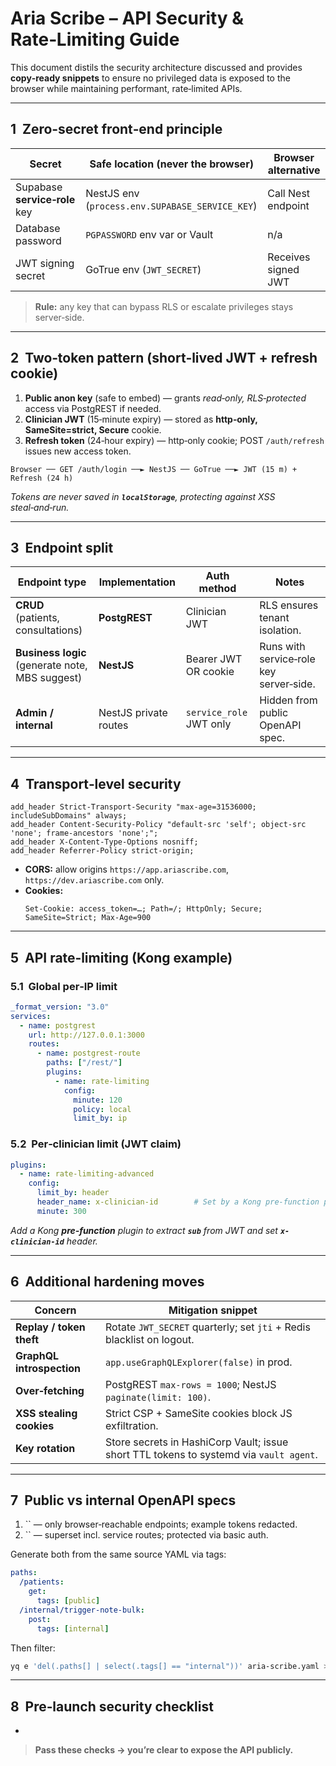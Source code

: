 # Aria Scribe – API Security & Rate‑Limiting Guide

This document distils the security architecture discussed and provides **copy‑ready snippets** to ensure no privileged data is exposed to the browser while maintaining performant, rate‑limited APIs.

---

## 1  Zero‑secret front‑end principle

| Secret                        | Safe location (never the browser)               | Browser alternative |
| ----------------------------- | ----------------------------------------------- | ------------------- |
| Supabase **service‑role** key | NestJS env (`process.env.SUPABASE_SERVICE_KEY`) | Call Nest endpoint  |
| Database password             | `PGPASSWORD` env var or Vault                   | n/a                 |
| JWT signing secret            | GoTrue env (`JWT_SECRET`)                       | Receives signed JWT |

> **Rule:** any key that can bypass RLS or escalate privileges stays server‑side.

---

## 2  Two‑token pattern (short‑lived JWT + refresh cookie)

1. **Public anon key** (safe to embed) — grants *read‑only, RLS‑protected* access via PostgREST if needed.
2. **Clinician JWT** (15‑minute expiry) — stored as **http‑only, SameSite=strict, Secure** cookie.
3. **Refresh token** (24‑hour expiry) — http‑only cookie; POST `/auth/refresh` issues new access token.

```
Browser ── GET /auth/login ──► NestJS ── GoTrue ──► JWT (15 m) + Refresh (24 h)
```

*Tokens are never saved in **`localStorage`**, protecting against XSS steal‑and‑run.*

---

## 3  Endpoint split

| Endpoint type                                   | Implementation        | Auth method             | Notes                                   |
| ----------------------------------------------- | --------------------- | ----------------------- | --------------------------------------- |
| **CRUD** (patients, consultations)              | **PostgREST**         | Clinician JWT           | RLS ensures tenant isolation.           |
| **Business logic** (generate note, MBS suggest) | **NestJS**            | Bearer JWT OR cookie    | Runs with service‑role key server‑side. |
| **Admin / internal**                            | NestJS private routes | `service_role` JWT only | Hidden from public OpenAPI spec.        |

---

## 4  Transport‑level security

```nginx
add_header Strict-Transport-Security "max-age=31536000; includeSubDomains" always;
add_header Content-Security-Policy "default-src 'self'; object-src 'none'; frame-ancestors 'none';";
add_header X-Content-Type-Options nosniff;
add_header Referrer-Policy strict-origin;
```

- **CORS:** allow origins `https://app.ariascribe.com`, `https://dev.ariascribe.com` only.
- **Cookies:**
  ```http
  Set-Cookie: access_token=…; Path=/; HttpOnly; Secure; SameSite=Strict; Max-Age=900
  ```

---

## 5  API rate‑limiting (Kong example)

### 5.1  Global per‑IP limit

```yaml
_format_version: "3.0"
services:
  - name: postgrest
    url: http://127.0.0.1:3000
    routes:
      - name: postgrest-route
        paths: ["/rest/"]
        plugins:
          - name: rate-limiting
            config:
              minute: 120
              policy: local
              limit_by: ip
```

### 5.2  Per‑clinician limit (JWT claim)

```yaml
plugins:
  - name: rate-limiting-advanced
    config:
      limit_by: header
      header_name: x-clinician-id        # Set by a Kong pre-function parsing JWT `sub` claim
      minute: 300
```

*Add a Kong ****pre‑function**** plugin to extract **`sub`** from JWT and set **`x-clinician-id`** header.*

---

## 6  Additional hardening moves

| Concern                   | Mitigation snippet                                                                     |
| ------------------------- | -------------------------------------------------------------------------------------- |
| **Replay / token theft**  | Rotate `JWT_SECRET` quarterly; set `jti` + Redis blacklist on logout.                  |
| **GraphQL introspection** | `app.useGraphQLExplorer(false)` in prod.                                               |
| **Over‑fetching**         | PostgREST `max-rows = 1000`; NestJS `paginate(limit: 100)`.                            |
| **XSS stealing cookies**  | Strict CSP + SameSite cookies block JS exfiltration.                                   |
| **Key rotation**          | Store secrets in HashiCorp Vault; issue short TTL tokens to systemd via `vault agent`. |

---

## 7  Public vs internal OpenAPI specs

1. `` — only browser‑reachable endpoints; example tokens redacted.
2. `` — superset incl. service routes; protected via basic auth.

Generate both from the same source YAML via tags:

```yaml
paths:
  /patients:
    get:
      tags: [public]
  /internal/trigger-note-bulk:
    post:
      tags: [internal]
```

Then filter:

```bash
yq e 'del(.paths[] | select(.tags[] == "internal"))' aria-scribe.yaml > public.yaml
```

---

## 8  Pre‑launch security checklist

-

> **Pass these checks → you’re clear to expose the API publicly.**

